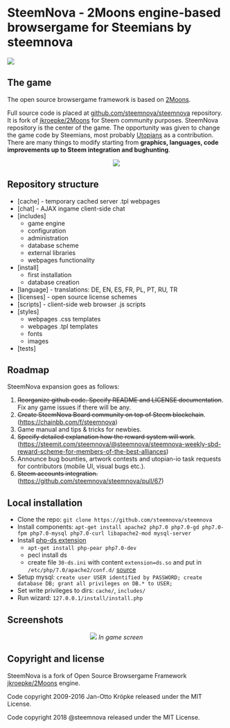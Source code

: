 # SteemNova - 2Moons engine-based browsergame for Steemians by steemnova

![](https://steemitimages.com/DQmNhKvcRhp5THpijqS45M18MiDpg1Cvc78Sv9rKCiJi5NJ/image.png)


## The game

The open source browsergame framework is based on [2Moons](https://gitter.im/2MoonsGame/Lobby/).

Full source code is placed at [github.com/steemnova/steemnova](https://github.com/steemnova/steemnova) repository. It is fork of [jkroepke/2Moons](https://github.com/jkroepke/2Moons) for Steem community purposes. SteemNova repository is the center of the game. The opportunity was given to change the game code by Steemians, most probably [Utopians](https://utopian.io/) as a contribution. There are many things to modify starting from **graphics, languages, code improvements up to Steem integration and bughunting**.

<p align="center">
<img src="https://www.steem.center/images/archive/5/55/20160814202358%21Steem_Logo.png">
</p>


## Repository structure

- [cache] - temporary cached server .tpl webpages
- [chat] - AJAX ingame client-side chat
- [includes]
  - game engine
  - configuration
  - administration
  - database scheme
  - external libraries
  - webpages functionality
- [install]
  - first installation
  - database creation
- [language] - translations: DE, EN, ES, FR, PL, PT, RU, TR
- [licenses] - open source license schemes
- [scripts] - client-side web browser .js scripts
- [styles] 
  - webpages .css templates
  - webpages .tpl templates
  - fonts
  - images
- [tests]


## Roadmap

SteemNova expansion goes as follows:
1. ~~Reorganize github code. Specify README and LICENSE documentation~~. Fix any game issues if there will be any.
2. ~~Create SteemNova Board community on top of Steem blockchain~~. (https://chainbb.com/f/steemnova)
3. Game manual and tips & tricks for newbies.
4. ~~Specify detailed explanation how the reward system will work~~. (https://steemit.com/steemnova/@steemnova/steemnova-weekly-sbd-reward-scheme-for-members-of-the-best-alliances)
5. Announce bug bounties, artwork contests and utopian-io task requests for contributors (mobile UI, visual bugs etc.).
6. ~~Steem accounts integration.~~ (https://github.com/steemnova/steemnova/pull/67)


## Local installation

- Clone the repo: `git clone https://github.com/steemnova/steemnova`
- Install components: `apt-get install apache2 php7.0 php7.0-gd php7.0-fpm php7.0-mysql php7.0-curl libapache2-mod mysql-server`
- Install [php-ds extension](https://github.com/php-ds/extension)
    - `apt-get install php-pear php7.0-dev`
	- pecl install ds
	- create file `30-ds.ini` with content `extension=ds.so` and put in `/etc/php/7.0/apache2/conf.d/` [source](https://github.com/php-ds/extension/issues/2#issuecomment-181855047)
- Setup mysql: `create user USER identified by PASSWORD; create database DB; grant all privileges on DB.* to USER;`
- Set write privileges to dirs: `cache/`, `includes/`
- Run wizard: `127.0.0.1/install/install.php`


## Screenshots

<p align="center">
<img src="https://i.imgur.com/AvLok6Z.png">
  <i>In game screen</i>
</p>


## Copyright and license

SteemNova is a fork of Open Source Browsergame Framework [jkroepke/2Moons](https://github.com/jkroepke/2Moons) engine.

Code copyright 2009-2016 Jan-Otto Kröpke released under the MIT License. 

Code copyright 2018 @steemnova released under the MIT License.
